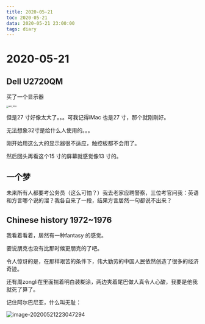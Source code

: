 ```yaml
---
title: 2020-05-21
toc: 2020-05-21
data: 2020-05-21 23:00:00
tags: diary
---
```



# 2020-05-21

## Dell U2720QM

买了一个显示器

<img src="https://tva1.sinaimg.cn/large/007S8ZIlgy1gf05j8e2chj31400u0u0y.jpg" alt="IMG_7618" style="zoom:33%;" />

但是27 寸好像太大了。。。可我记得iMac 也是27 寸，那个就刚刚好。

无法想象32寸是给什么人使用的。。。

刚开始用这么大的显示器很不适应，触控板都不会用了。

然后回头再看这个15 寸的屏幕就感觉像13 寸的。

## 一个梦

未来所有人都要考公务员（这么可怕？）我去老家应聘警察，三位考官问我：英语和方言哪个说的溜？我各自来了一段，结果方言居然一句都说不出来？

## Chinese history 1972~1976

我看着看着，居然有一种fantasy 的感觉。

要说朋克也没有比那时候更朋克的了吧。

令人惊讶的是，在那样艰苦的条件下，伟大勤劳的中国人民依然创造了很多的经济奇迹。

还有周zongli在里面揣着明白装糊涂，两边夹着尾巴做人真令人心酸，我要是他我就死了算了。

记住阿尔巴尼亚，什么叫无耻：

![image-20200521223047294](https://tva1.sinaimg.cn/large/007S8ZIlgy1gf0fzlqpnxj30u01dfx0e.jpg)
